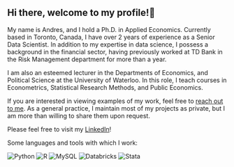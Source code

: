 ## Hi there, welcome to my profile!👋

 My name is Andres, and I hold a Ph.D. in Applied Economics. Currently based in Toronto, Canada, I have over 2 years of experience as a Senior Data Scientist. In addition to my expertise in data science, I possess a background in the financial sector, having previously worked at TD Bank in the Risk Management department for more than a year.

I am also an esteemed lecturer in the Departments of Economics, and Political Science at the University of Waterloo. In this role, I teach courses in Econometrics, Statistical Research Methods, and Public Economics.

If you are interested in viewing examples of my work, feel free to [reach out to me](mailto:maoarcilav@gmail.com?subject=[GitHub]). As a general practice, I maintain most of my projects as private, but I am more than willing to share them upon request.

Please feel free to visit my [LinkedIn]({https://www.linkedin.com/in/andres-arcila-ph-d-84435637/)!

Some languages and tools with which I work:

![Python](https://img.shields.io/badge/-Python-fff?&logo=python&color=2f5b44&logoColor=white)
![R](https://img.shields.io/badge/-R-fff?&logo=R&color=2f5b44&logoColor=white)
![MySQL](https://img.shields.io/badge/-MySQL-fff?&logo=mysql&color=2f5b44&logoColor=white)
![Databricks](https://img.shields.io/badge/-Databricks-fff?&logo=databricks&color=2f5b44&logoColor=white)
![Stata](https://img.shields.io/badge/-Stata-fff?&logo=stata&color=2f5b44&logoColor=white)



